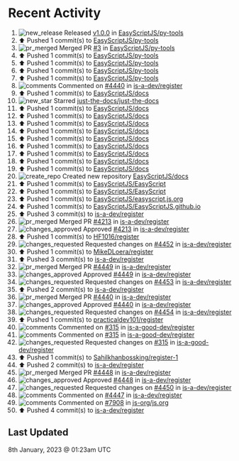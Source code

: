 # Recent Activity

<!--RECENT_ACTIVITY:start-->
1. ![new_release](https://cdn.jsdelivr.net/gh/Readme-Workflows/Readme-Icons@main/icons/octicons/Release.svg) Released [v1.0.0](https://github.com/EasyScriptJS/py-tools/releases/tag/v1.0.0) in [EasyScriptJS/py-tools](https://github.com/EasyScriptJS/py-tools)<br>
2. ⬆️ Pushed 1 commit(s) to [EasyScriptJS/py-tools](https://github.com/EasyScriptJS/py-tools)<br>
3. ![pr_merged](https://cdn.jsdelivr.net/gh/Readme-Workflows/Readme-Icons@main/icons/octicons/PullRequestMerged.svg) Merged PR [#3](https://github.com/EasyScriptJS/py-tools/pull/3) in [EasyScriptJS/py-tools](https://github.com/EasyScriptJS/py-tools)<br>
4. ⬆️ Pushed 1 commit(s) to [EasyScriptJS/py-tools](https://github.com/EasyScriptJS/py-tools)<br>
5. ⬆️ Pushed 1 commit(s) to [EasyScriptJS/py-tools](https://github.com/EasyScriptJS/py-tools)<br>
6. ⬆️ Pushed 1 commit(s) to [EasyScriptJS/py-tools](https://github.com/EasyScriptJS/py-tools)<br>
7. ⬆️ Pushed 1 commit(s) to [EasyScriptJS/py-tools](https://github.com/EasyScriptJS/py-tools)<br>
8. ![comments](https://cdn.jsdelivr.net/gh/Readme-Workflows/Readme-Icons@main/icons/octicons/Comment.svg) Commented on [#4440](https://github.com/is-a-dev/register/pull/4440#issuecomment-1374673465) in [is-a-dev/register](https://github.com/is-a-dev/register)<br>
9. ⬆️ Pushed 1 commit(s) to [EasyScriptJS/docs](https://github.com/EasyScriptJS/docs)<br>
10. ![new_star](https://cdn.jsdelivr.net/gh/Readme-Workflows/Readme-Icons@main/icons/octicons/StarredRepositoryYellow.svg) Starred [just-the-docs/just-the-docs](https://github.com/just-the-docs/just-the-docs)<br>
11. ⬆️ Pushed 1 commit(s) to [EasyScriptJS/docs](https://github.com/EasyScriptJS/docs)<br>
12. ⬆️ Pushed 1 commit(s) to [EasyScriptJS/docs](https://github.com/EasyScriptJS/docs)<br>
13. ⬆️ Pushed 1 commit(s) to [EasyScriptJS/docs](https://github.com/EasyScriptJS/docs)<br>
14. ⬆️ Pushed 1 commit(s) to [EasyScriptJS/docs](https://github.com/EasyScriptJS/docs)<br>
15. ⬆️ Pushed 1 commit(s) to [EasyScriptJS/docs](https://github.com/EasyScriptJS/docs)<br>
16. ⬆️ Pushed 1 commit(s) to [EasyScriptJS/docs](https://github.com/EasyScriptJS/docs)<br>
17. ⬆️ Pushed 1 commit(s) to [EasyScriptJS/docs](https://github.com/EasyScriptJS/docs)<br>
18. ⬆️ Pushed 1 commit(s) to [EasyScriptJS/docs](https://github.com/EasyScriptJS/docs)<br>
19. ⬆️ Pushed 1 commit(s) to [EasyScriptJS/docs](https://github.com/EasyScriptJS/docs)<br>
20. ![create_repo](https://cdn.jsdelivr.net/gh/Readme-Workflows/Readme-Icons@main/icons/octicons/Repository.svg) Created new repository [EasyScriptJS/docs](https://github.com/EasyScriptJS/docs)<br>
21. ⬆️ Pushed 1 commit(s) to [EasyScriptJS/EasyScript](https://github.com/EasyScriptJS/EasyScript)<br>
22. ⬆️ Pushed 1 commit(s) to [EasyScriptJS/EasyScript](https://github.com/EasyScriptJS/EasyScript)<br>
23. ⬆️ Pushed 1 commit(s) to [EasyScriptJS/easyscript.js.org](https://github.com/EasyScriptJS/easyscript.js.org)<br>
24. ⬆️ Pushed 1 commit(s) to [EasyScriptJS/EasyScriptJS.github.io](https://github.com/EasyScriptJS/EasyScriptJS.github.io)<br>
25. ⬆️ Pushed 3 commit(s) to [is-a-dev/register](https://github.com/is-a-dev/register)<br>
26. ![pr_merged](https://cdn.jsdelivr.net/gh/Readme-Workflows/Readme-Icons@main/icons/octicons/PullRequestMerged.svg) Merged PR [#4213](https://github.com/is-a-dev/register/pull/4213) in [is-a-dev/register](https://github.com/is-a-dev/register)<br>
27. ![changes_approved](https://cdn.jsdelivr.net/gh/Readme-Workflows/Readme-Icons@main/icons/octicons/ApprovedChanges.svg) Approved [#4213](https://github.com/is-a-dev/register/pull/4213#pullrequestreview-1239712799) in [is-a-dev/register](https://github.com/is-a-dev/register)<br>
28. ⬆️ Pushed 1 commit(s) to [HF1016/register](https://github.com/HF1016/register)<br>
29. ![changes_requested](https://cdn.jsdelivr.net/gh/Readme-Workflows/Readme-Icons@main/icons/octicons/RequestedChanges.svg) Requested changes on [#4452](https://github.com/is-a-dev/register/pull/4452#pullrequestreview-1239712678) in [is-a-dev/register](https://github.com/is-a-dev/register)<br>
30. ⬆️ Pushed 1 commit(s) to [MikeDLoera/register](https://github.com/MikeDLoera/register)<br>
31. ⬆️ Pushed 3 commit(s) to [is-a-dev/register](https://github.com/is-a-dev/register)<br>
32. ![pr_merged](https://cdn.jsdelivr.net/gh/Readme-Workflows/Readme-Icons@main/icons/octicons/PullRequestMerged.svg) Merged PR [#4449](https://github.com/is-a-dev/register/pull/4449) in [is-a-dev/register](https://github.com/is-a-dev/register)<br>
33. ![changes_approved](https://cdn.jsdelivr.net/gh/Readme-Workflows/Readme-Icons@main/icons/octicons/ApprovedChanges.svg) Approved [#4449](https://github.com/is-a-dev/register/pull/4449#pullrequestreview-1239712614) in [is-a-dev/register](https://github.com/is-a-dev/register)<br>
34. ![changes_requested](https://cdn.jsdelivr.net/gh/Readme-Workflows/Readme-Icons@main/icons/octicons/RequestedChanges.svg) Requested changes on [#4453](https://github.com/is-a-dev/register/pull/4453#pullrequestreview-1239712579) in [is-a-dev/register](https://github.com/is-a-dev/register)<br>
35. ⬆️ Pushed 2 commit(s) to [is-a-dev/register](https://github.com/is-a-dev/register)<br>
36. ![pr_merged](https://cdn.jsdelivr.net/gh/Readme-Workflows/Readme-Icons@main/icons/octicons/PullRequestMerged.svg) Merged PR [#4440](https://github.com/is-a-dev/register/pull/4440) in [is-a-dev/register](https://github.com/is-a-dev/register)<br>
37. ![changes_approved](https://cdn.jsdelivr.net/gh/Readme-Workflows/Readme-Icons@main/icons/octicons/ApprovedChanges.svg) Approved [#4440](https://github.com/is-a-dev/register/pull/4440#pullrequestreview-1239712537) in [is-a-dev/register](https://github.com/is-a-dev/register)<br>
38. ![changes_requested](https://cdn.jsdelivr.net/gh/Readme-Workflows/Readme-Icons@main/icons/octicons/RequestedChanges.svg) Requested changes on [#4454](https://github.com/is-a-dev/register/pull/4454#pullrequestreview-1239712499) in [is-a-dev/register](https://github.com/is-a-dev/register)<br>
39. ⬆️ Pushed 1 commit(s) to [practicaldev101/register](https://github.com/practicaldev101/register)<br>
40. ![comments](https://cdn.jsdelivr.net/gh/Readme-Workflows/Readme-Icons@main/icons/octicons/Comment.svg) Commented on [#315](https://github.com/is-a-good-dev/register/pull/315#discussion_r1064056257) in [is-a-good-dev/register](https://github.com/is-a-good-dev/register)<br>
41. ![comments](https://cdn.jsdelivr.net/gh/Readme-Workflows/Readme-Icons@main/icons/octicons/Comment.svg) Commented on [#315](https://github.com/is-a-good-dev/register/pull/315#discussion_r1064056230) in [is-a-good-dev/register](https://github.com/is-a-good-dev/register)<br>
42. ![changes_requested](https://cdn.jsdelivr.net/gh/Readme-Workflows/Readme-Icons@main/icons/octicons/RequestedChanges.svg) Requested changes on [#315](https://github.com/is-a-good-dev/register/pull/315#pullrequestreview-1239712401) in [is-a-good-dev/register](https://github.com/is-a-good-dev/register)<br>
43. ⬆️ Pushed 1 commit(s) to [Sahilkhanbossking/register-1](https://github.com/Sahilkhanbossking/register-1)<br>
44. ⬆️ Pushed 2 commit(s) to [is-a-dev/register](https://github.com/is-a-dev/register)<br>
45. ![pr_merged](https://cdn.jsdelivr.net/gh/Readme-Workflows/Readme-Icons@main/icons/octicons/PullRequestMerged.svg) Merged PR [#4448](https://github.com/is-a-dev/register/pull/4448) in [is-a-dev/register](https://github.com/is-a-dev/register)<br>
46. ![changes_approved](https://cdn.jsdelivr.net/gh/Readme-Workflows/Readme-Icons@main/icons/octicons/ApprovedChanges.svg) Approved [#4448](https://github.com/is-a-dev/register/pull/4448#pullrequestreview-1239712191) in [is-a-dev/register](https://github.com/is-a-dev/register)<br>
47. ![changes_requested](https://cdn.jsdelivr.net/gh/Readme-Workflows/Readme-Icons@main/icons/octicons/RequestedChanges.svg) Requested changes on [#4450](https://github.com/is-a-dev/register/pull/4450#pullrequestreview-1239712116) in [is-a-dev/register](https://github.com/is-a-dev/register)<br>
48. ![comments](https://cdn.jsdelivr.net/gh/Readme-Workflows/Readme-Icons@main/icons/octicons/Comment.svg) Commented on [#4447](https://github.com/is-a-dev/register/pull/4447#issuecomment-1374641120) in [is-a-dev/register](https://github.com/is-a-dev/register)<br>
49. ![comments](https://cdn.jsdelivr.net/gh/Readme-Workflows/Readme-Icons@main/icons/octicons/Comment.svg) Commented on [#7908](https://github.com/js-org/js.org/pull/7908#issuecomment-1374640888) in [js-org/js.org](https://github.com/js-org/js.org)<br>
50. ⬆️ Pushed 4 commit(s) to [is-a-dev/register](https://github.com/is-a-dev/register)<br>
<!--RECENT_ACTIVITY:end-->

## Last Updated
<!--RECENT_ACTIVITY:last_update-->
8th January, 2023 @ 01:23am UTC
<!--RECENT_ACTIVITY:last_update_end-->
